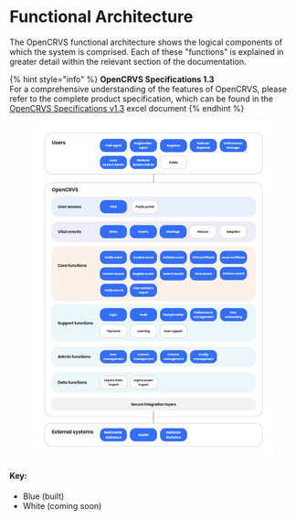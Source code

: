 # Functional Architecture

The OpenCRVS functional architecture shows the logical components of which the system is comprised. Each of these "functions" is explained in greater detail within the relevant section of the documentation.

{% hint style="info" %}
**OpenCRVS Specifications 1.3**\
For a comprehensive understanding of the features of OpenCRVS, please refer to the complete product specification, which can be found in the [OpenCRVS Specifications v1.3](https://docs.google.com/spreadsheets/d/1ZKYmYTj9qd9vG1jbcNVXFw0GeZGL0xk5pD8c8UaxsZ0/edit?usp=sharing) excel document
{% endhint %}

<figure><img src="../.gitbook/assets/Functional architecture2.png" alt=""><figcaption></figcaption></figure>

#### Key:

* Blue (built)
* White (coming soon)
